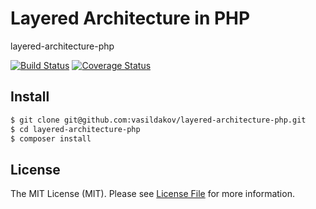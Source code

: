 # Layered Architecture in PHP
layered-architecture-php

[![Build Status](https://travis-ci.org/vasildakov/layered-architecture-php.svg?branch=master)](https://travis-ci.org/vasildakov/layered-architecture-php)
[![Coverage Status](https://coveralls.io/repos/github/vasildakov/layered-architecture-php/badge.svg?branch=master)](https://coveralls.io/github/vasildakov/layered-architecture-php?branch=master)

## Install

``` bash
$ git clone git@github.com:vasildakov/layered-architecture-php.git
$ cd layered-architecture-php
$ composer install
```

## License

The MIT License (MIT). Please see [License File](LICENSE.md) for more information.
